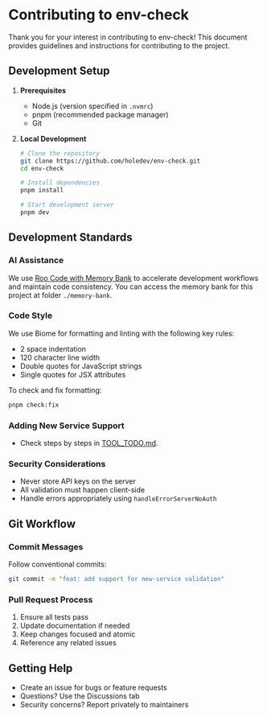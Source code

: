 # Contributing to env-check

Thank you for your interest in contributing to env-check! This document provides guidelines and instructions for contributing to the project.

## Development Setup

1. **Prerequisites**
   - Node.js (version specified in `.nvmrc`)
   - pnpm (recommended package manager)
   - Git

2. **Local Development**
   ```bash
   # Clone the repository
   git clone https://github.com/holedev/env-check.git
   cd env-check

   # Install dependencies
   pnpm install

   # Start development server
   pnpm dev
   ```

## Development Standards

### AI Assistance

We use [Roo Code with Memory Bank](https://github.com/GreatScottyMac/roo-code-memory-bank) to accelerate development workflows and maintain code consistency. You can access the memory bank for this project at folder `./memory-bank`.

### Code Style

We use Biome for formatting and linting with the following key rules:
- 2 space indentation
- 120 character line width
- Double quotes for JavaScript strings
- Single quotes for JSX attributes

To check and fix formatting:
```bash
pnpm check:fix
```

### Adding New Service Support

- Check steps by steps in [TOOL_TODO.md](TOOL_TODO.md).

### Security Considerations
- Never store API keys on the server
- All validation must happen client-side
- Handle errors appropriately using `handleErrorServerNoAuth`

## Git Workflow

### Commit Messages

Follow conventional commits:
```bash
git commit -m "feat: add support for new-service validation"
```

### Pull Request Process

1. Ensure all tests pass
2. Update documentation if needed
3. Keep changes focused and atomic
4. Reference any related issues

## Getting Help

- Create an issue for bugs or feature requests
- Questions? Use the Discussions tab
- Security concerns? Report privately to maintainers